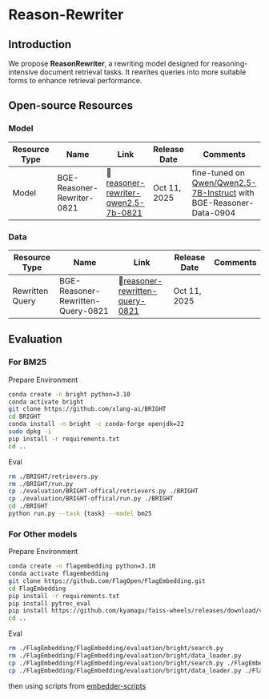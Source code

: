 # Reason-Rewriter

## Introduction

We propose **ReasonRewriter**, a rewriting model designed for reasoning-intensive document retrieval tasks. It rewrites queries into more suitable forms to enhance retrieval performance.

## Open-source Resources

### Model

| Resource Type | Name                       | Link                                                         | Release Date | Comments                                                     |
| ------------- | -------------------------- | ------------------------------------------------------------ | ------------ | ------------------------------------------------------------ |
| Model         | BGE-Reasoner-Rewriter-0821 | 🤗[reasoner-rewriter-qwen2.5-7b-0821](https://huggingface.co/cfli/reasoner-rewriter-qwen2.5-7b-0821) | Oct 11, 2025 | fine-tuned on [Qwen/Qwen2.5-7B-Instruct](https://huggingface.co/Qwen/Qwen2.5-7B-Instruct) with BGE-Reasoner-Data-0904 |

### Data

| Resource Type   | Name                              | Link                                                         | Release Date | Comments |
| --------------- | --------------------------------- | ------------------------------------------------------------ | ------------ | -------- |
| Rewritten Query | BGE-Reasoner-Rewritten-Query-0821 | 🤗[reasoner-rewritten-query-0821](https://huggingface.co/datasets/cfli/reasoner-rewritten-query-0821) | Oct 11, 2025 |          |

## Evaluation

### For BM25

Prepare Environment

```bash
conda create -n bright python=3.10
conda activate bright
git clone https://github.com/xlang-ai/BRIGHT
cd BRIGHT
conda install -n bright -c conda-forge openjdk=22
sudo dpkg -i
pip install -r requirements.txt
cd ..
```

Eval

```bash
rm ./BRIGHT/retrievers.py
rm ./BRIGHT/run.py
cp ./evaluation/BRIGHT-offical/retrievers.py ./BRIGHT
cp ./evaluation/BRIGHT-offical/run.py ./BRIGHT
cd ./BRIGHT
python run.py --task {task} --model bm25
```

### For Other models

Prepare Environment

```bash
conda create -n flagembedding python=3.10
conda activate flagembedding
git clone https://github.com/FlagOpen/FlagEmbedding.git
cd FlagEmbedding
pip install -r requirements.txt
pip install pytrec_eval
pip install https://github.com/kyamagu/faiss-wheels/releases/download/v1.7.3/faiss_gpu-1.7.3-cp310-cp310-manylinux_2_17_x86_64.manylinux2014_x86_64.whl
cd ..
```

Eval

```bash
rm ./FlagEmbedding/FlagEmbedding/evaluation/bright/search.py
rm ./FlagEmbedding/FlagEmbedding/evaluation/bright/data_loader.py
cp ./FlagEmbedding/FlagEmbedding/evaluation/bright/search.py ./FlagEmbedding/FlagEmbedding/evaluation/bright
cp ./FlagEmbedding/FlagEmbedding/evaluation/bright/data_loader.py ./FlagEmbedding/FlagEmbedding/evaluation/bright
```

then using scripts from [embedder-scripts](https://github.com/VectorSpaceLab/agentic-search/tree/main/ReasonEmbed/evaluation_bright/scripts)